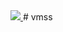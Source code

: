 <a href="https://azuredeploy.net/?repository=https://github.com/digeler/customscript-/tree/master/vmss%2vmssexistwindows.json" target="_blank">
    <img src="http://azuredeploy.net/deploybutton.png"/>
</a># vmss
